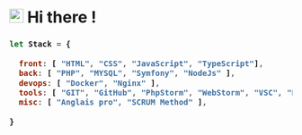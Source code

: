 # <img src="https://media.giphy.com/media/hvRJCLFzcasrR4ia7z/giphy.gif" width="25px"> Hi there ! 

<h3>

```js
let Stack = {
    
  front: [ "HTML", "CSS", "JavaScript", "TypeScript"],
  back: [ "PHP", "MYSQL", "Symfony", "NodeJs" ],
  devops: [ "Docker", "Nginx" ],  
  tools: [ "GIT", "GitHub", "PhpStorm", "WebStorm", "VSC", "Blender" ],
  misc: [ "Anglais pro", "SCRUM Method" ],
  
}
```
</h3>
